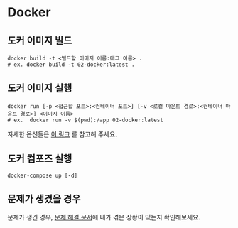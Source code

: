 # Docker

## 도커 이미지 빌드
```shell
docker build -t <빌드할 이미지 이름:태그 이름> .
# ex. docker build -t 02-docker:latest .
```

## 도커 이미지 실행
```shell
docker run [-p <접근할 포트>:<컨테이너 포트>] [-v <로컬 마운트 경로>:<컨테이너 마운트 경로>] <이미지 이름>
# ex.  docker run -v $(pwd):/app 02-docker:latest
```
자세한 옵션들은 [이 링크](https://docs.docker.com/engine/reference/run/) 를 참고해 주세요.

## 도커 컴포즈 실행
```shell
docker-compose up [-d]
```

## 문제가 생겼을 경우

문제가 생긴 경우, [문제 해결 문서](./trouble-shooting.md)에 내가 겪은 상황이 있는지 확인해보세요.
